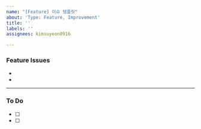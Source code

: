 ```yaml
---
name: "[Feature] 이슈 템플릿"
about: 'Type: Feature, Improvement'
title: ''
labels: ''
assignees: kimsuyeon0916

---
```


### Feature Issues
- 
-
---
### To Do
- [ ]
- [ ]
